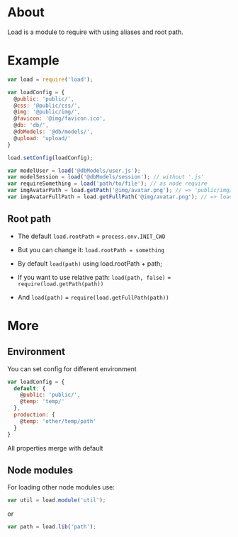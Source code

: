 # About
Load is a module to require with using aliases and root path.
# Example
```js
var load = require('load');

var loadConfig = {
  @public: 'public/',
  @css: '@public/css/',
  @img: '@public/img/',
  @favicon: '@img/favicon.ico',
  @db: 'db/',
  @dbModels: '@db/models/',
  @upload: 'upload/'
}

load.setConfig(loadConfig);

var modelUser = load('@dbModels/user.js');
var modelSession = load('@dbModels/session'); // without '.js'
var requireSomething = load('path/to/file'); // as node require
var imgAvatarPath = load.getPath('@img/avatar.png'); // => 'public/img/avatar.png'
var imgAvatarFullPath = load.getFullPath('@img/avatar.png'); // => load.rootPath + '/public/img/avatar.png'

```

## Root path
* The default `load.rootPath` = `process.env.INIT_CWD`

* But you can change it: `load.rootPath = something`

* By default `load(path)` using load.rootPath + path; 

* If you want to use relative path: `load(path, false)` = `require(load.getPath(path))`

* And `load(path)` = `require(load.getFullPath(path))`

# More
## Environment
You can set config for different environment

```js
var loadConfig = {
  default: {
    @public: 'public/',
    @temp: 'temp/'
  },
  production: {
    @temp: 'other/temp/path'
  }
}
```

All properties merge with default

## Node modules
For loading other node modules use:

```js
var util = load.module('util');
```

or

```js
var path = load.lib('path');
```
